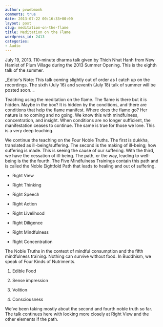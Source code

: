 ```yaml
---
author: pvwebmonk
comments: true
date: 2013-07-22 00:16:33+00:00
layout: post
slug: meditation-on-the-flame
title: Meditation on the Flame
wordpress_id: 2413
categories:
- Audio
---
```


July 19, 2013. 110-minute dharma talk given by Thich Nhat Hanh from New Hamlet of Plum Village during the 2013 Summer Opening. This is the eighth talk of the summer.




_Editor’s Note: This talk coming slightly out of order as I catch up on the recordings. The sixth (July 16) and seventh (July 18) talk of summer will be posted soon. _




Teaching using the meditation on the flame. The flame is there but it is hidden. Maybe in the box? It is hidden by the conditions, and there are conditions that help the flame manifest. Where does the flame go? Her nature is no coming and no going. We know this with mindfulness, concentration, and insight. When conditions are no longer sufficient, the manifestation ceases to continue. The same is true for those we love. This is a very deep teaching.




We continue the teaching on the Four Noble Truths. The first is dukkha, translated as ill-being/suffering. The second is the making of ill-being; how suffering is made. This is seeing the cause of our suffering. With the third, we have the cessation of ill-being. The path, or the way, leading to well-being is the the fourth. The Five Mindfulness Trainings contain this path and is called the Noble Eightfold Path that leads to healing and out of suffering.




  * Right View


  * Right Thinking


  * Right Speech


  * Right Action


  * Right Livelihood


  * Right Diligence


  * Right Mindfulness


  * Right Concentration



The Noble Truths in the context of mindful consumption and the fifth mindfulness training. Nothing can survive without food. In Buddhism, we speak of Four Kinds of Nutriments.




  1. Edible Food


  2. Sense impression


  3. Volition


  4. Consciousness



We’ve been taking mostly about the second and fourth noble truth so far. The talk continues here with looking more closely at Right View and the other elements if the path.
